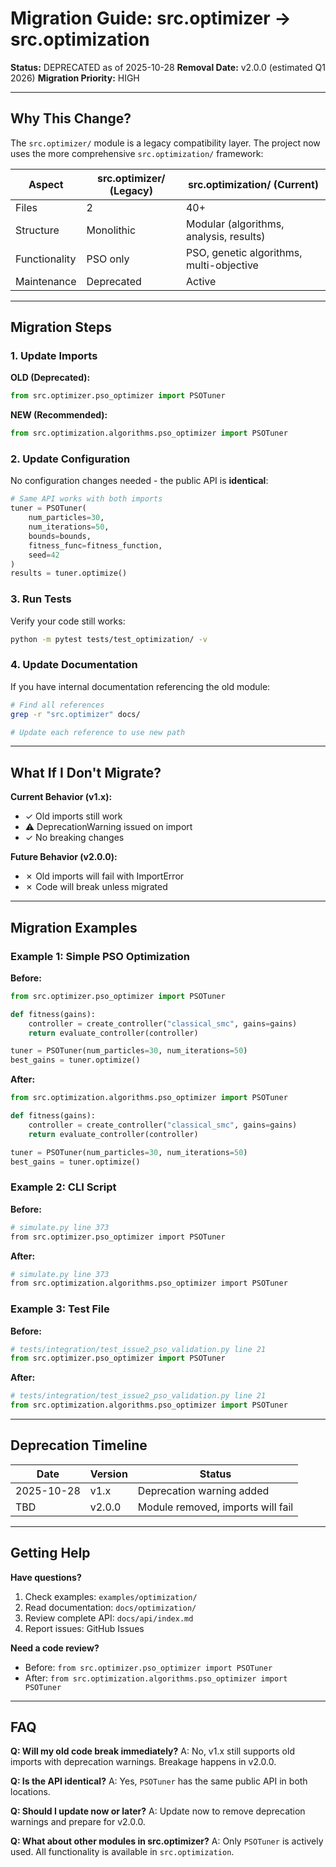 # Migration Guide: src.optimizer → src.optimization

**Status:** DEPRECATED as of 2025-10-28
**Removal Date:** v2.0.0 (estimated Q1 2026)
**Migration Priority:** HIGH

---

## Why This Change?

The `src.optimizer/` module is a legacy compatibility layer. The project now uses the more comprehensive `src.optimization/` framework:

| Aspect | src.optimizer/ (Legacy) | src.optimization/ (Current) |
|--------|------------------------|-----------------------------|
| Files | 2 | 40+ |
| Structure | Monolithic | Modular (algorithms, analysis, results) |
| Functionality | PSO only | PSO, genetic algorithms, multi-objective |
| Maintenance | Deprecated | Active |

---

## Migration Steps

### 1. Update Imports

**OLD (Deprecated):**
```python
from src.optimizer.pso_optimizer import PSOTuner
```

**NEW (Recommended):**
```python
from src.optimization.algorithms.pso_optimizer import PSOTuner
```

### 2. Update Configuration

No configuration changes needed - the public API is **identical**:

```python
# Same API works with both imports
tuner = PSOTuner(
    num_particles=30,
    num_iterations=50,
    bounds=bounds,
    fitness_func=fitness_function,
    seed=42
)
results = tuner.optimize()
```

### 3. Run Tests

Verify your code still works:

```bash
python -m pytest tests/test_optimization/ -v
```

### 4. Update Documentation

If you have internal documentation referencing the old module:

```bash
# Find all references
grep -r "src.optimizer" docs/

# Update each reference to use new path
```

---

## What If I Don't Migrate?

**Current Behavior (v1.x):**
- ✓ Old imports still work
- ⚠️ DeprecationWarning issued on import
- ✓ No breaking changes

**Future Behavior (v2.0.0):**
- ✗ Old imports will fail with ImportError
- ✗ Code will break unless migrated

---

## Migration Examples

### Example 1: Simple PSO Optimization

**Before:**
```python
from src.optimizer.pso_optimizer import PSOTuner

def fitness(gains):
    controller = create_controller("classical_smc", gains=gains)
    return evaluate_controller(controller)

tuner = PSOTuner(num_particles=30, num_iterations=50)
best_gains = tuner.optimize()
```

**After:**
```python
from src.optimization.algorithms.pso_optimizer import PSOTuner

def fitness(gains):
    controller = create_controller("classical_smc", gains=gains)
    return evaluate_controller(controller)

tuner = PSOTuner(num_particles=30, num_iterations=50)
best_gains = tuner.optimize()
```

### Example 2: CLI Script

**Before:**
```bash
# simulate.py line 373
from src.optimizer.pso_optimizer import PSOTuner
```

**After:**
```bash
# simulate.py line 373
from src.optimization.algorithms.pso_optimizer import PSOTuner
```

### Example 3: Test File

**Before:**
```python
# tests/integration/test_issue2_pso_validation.py line 21
from src.optimizer.pso_optimizer import PSOTuner
```

**After:**
```python
# tests/integration/test_issue2_pso_validation.py line 21
from src.optimization.algorithms.pso_optimizer import PSOTuner
```

---

## Deprecation Timeline

| Date | Version | Status |
|------|---------|--------|
| 2025-10-28 | v1.x | Deprecation warning added |
| TBD | v2.0.0 | Module removed, imports will fail |

---

## Getting Help

**Have questions?**
1. Check examples: `examples/optimization/`
2. Read documentation: `docs/optimization/`
3. Review complete API: `docs/api/index.md`
4. Report issues: GitHub Issues

**Need a code review?**
- Before: `from src.optimizer.pso_optimizer import PSOTuner`
- After: `from src.optimization.algorithms.pso_optimizer import PSOTuner`

---

## FAQ

**Q: Will my old code break immediately?**
A: No, v1.x still supports old imports with deprecation warnings. Breakage happens in v2.0.0.

**Q: Is the API identical?**
A: Yes, `PSOTuner` has the same public API in both locations.

**Q: Should I update now or later?**
A: Update now to remove deprecation warnings and prepare for v2.0.0.

**Q: What about other modules in src.optimizer?**
A: Only `PSOTuner` is actively used. All functionality is available in `src.optimization`.
